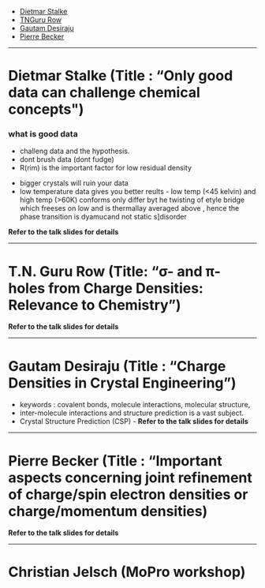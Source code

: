 + [Dietmar Stalke](#dietmar-stalke)
+ [TNGuru Row](#tnguru-row)
+ [Gautam Desiraju](#gautam-desiraju)
+ [Pierre Becker](#pierre-becker)

----

# Dietmar Stalke (Title : “Only good data can challenge chemical concepts")

### what is good data
* challeng data and the hypothesis.
* dont brush data (dont fudge) 
* R(rim) is the important factor for low residual density 
+ bigger crystals will ruin your data
+ low temperature data gives you better reults - low temp (<45 kelvin) and high temp (>60K) conforms only differ byt he twisting of etyle bridge which freeses on low and is thermallay averaged above , hence the phase transition is dyamucand not static s]disorder

__Refer to the talk slides for details__

---- 

# T.N. Guru Row (Title: “σ- and π-holes from Charge Densities: Relevance to Chemistry”)

__Refer to the talk slides for details__

----

# Gautam Desiraju (Title : “Charge Densities in Crystal Engineering”)

* keywords : covalent bonds, molecule interactions, molecular structure, 
* inter-molecule interactions and structure prediction is a vast subject.
* Crystal Structure Prediction (CSP) - 
__Refer to the talk slides for details__

----

# Pierre Becker (Title : “Important aspects concerning joint refinement of charge/spin electron densities or charge/momentum densities)

__Refer to the talk slides for details__

----
 
# Christian Jelsch  (MoPro workshop)




